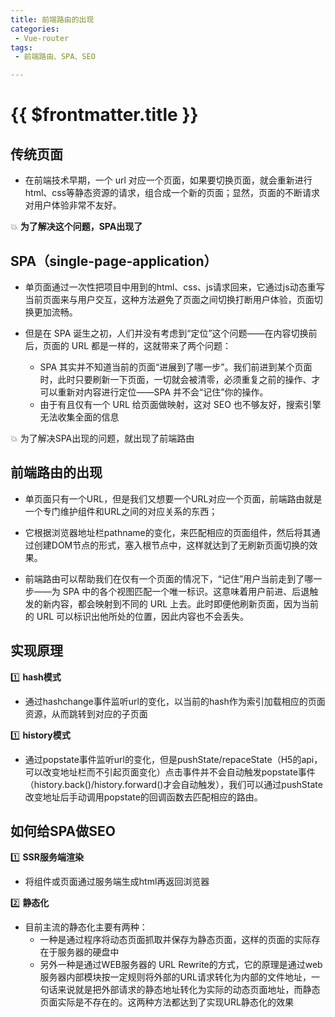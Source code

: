 ```yaml
---
title: 前端路由的出现
categories:
 - Vue-router
tags:
 - 前端路由、SPA、SEO

---
```


# {{ $frontmatter.title }}

## 传统页面
- 在前端技术早期，一个 url 对应一个页面，如果要切换页面，就会重新进行html、css等静态资源的请求，组合成一个新的页面；显然，页面的不断请求对用户体验非常不友好。

:boom: **为了解决这个问题，SPA出现了**


## SPA（single-page-application）
- 单页面通过一次性把项目中用到的html、css、js请求回来，它通过js动态重写当前页面来与用户交互，这种方法避免了页面之间切换打断用户体验，页面切换更加流畅。

- 但是在 SPA 诞生之初，人们并没有考虑到“定位”这个问题——在内容切换前后，页面的 URL 都是一样的，这就带来了两个问题：

    - SPA 其实并不知道当前的页面“进展到了哪一步”。我们前进到某个页面时，此时只要刷新一下页面，一切就会被清零，必须重复之前的操作、才可以重新对内容进行定位——SPA 并不会“记住”你的操作。
    - 由于有且仅有一个 URL 给页面做映射，这对 SEO 也不够友好，搜索引擎无法收集全面的信息

:boom: 为了解决SPA出现的问题，就出现了前端路由

## 前端路由的出现

- 单页面只有一个URL，但是我们又想要一个URL对应一个页面，前端路由就是一个专门维护组件和URL之间的对应关系的东西；

- 它根据浏览器地址栏pathname的变化，来匹配相应的页面组件，然后将其通过创建DOM节点的形式，塞入根节点中，这样就达到了无刷新页面切换的效果。


- 前端路由可以帮助我们在仅有一个页面的情况下，“记住”用户当前走到了哪一步——为 SPA 中的各个视图匹配一个唯一标识。这意味着用户前进、后退触发的新内容，都会映射到不同的 URL 上去。此时即便他刷新页面，因为当前的 URL 可以标识出他所处的位置，因此内容也不会丢失。


## 实现原理

:one: **hash模式**
- 通过hashchange事件监听url的变化，以当前的hash作为索引加载相应的页面资源，从而跳转到对应的子页面

:one: **history模式**
- 通过popstate事件监听url的变化，但是pushState/repaceState（H5的api，可以改变地址栏而不引起页面变化）点击事件并不会自动触发popstate事件（history.back()/history.forward()才会自动触发），我们可以通过pushState改变地址后手动调用popstate的回调函数去匹配相应的路由。

## 如何给SPA做SEO

:one: **SSR服务端渲染**
- 将组件或页面通过服务端生成html再返回浏览器

:two: **静态化**
- 目前主流的静态化主要有两种：
    - 一种是通过程序将动态页面抓取并保存为静态页面，这样的页面的实际存在于服务器的硬盘中
    - 另外一种是通过WEB服务器的 URL Rewrite的方式，它的原理是通过web服务器内部模块按一定规则将外部的URL请求转化为内部的文件地址，一句话来说就是把外部请求的静态地址转化为实际的动态页面地址，而静态页面实际是不存在的。这两种方法都达到了实现URL静态化的效果
